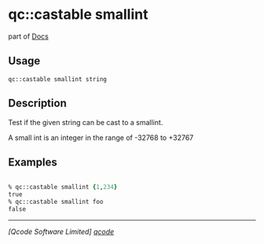 qc::castable smallint
==============

part of [Docs](../index.md)

Usage
-----
`qc::castable smallint string`

Description
-----------
Test if the given string can be cast to a smallint.

A small int is an integer in the range of -32768 to +32767

Examples
--------
```tcl

% qc::castable smallint {1,234}
true
% qc::castable smallint foo
false
```

----------------------------------
*[Qcode Software Limited] [qcode]*

[qcode]: http://www.qcode.co.uk "Qcode Software"